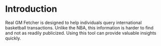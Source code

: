 # Introduction
Real GM Fetcher is designed to help individuals query international basketball transactions. Unlike the NBA, this information is harder to find and not as readily publicized. Using this tool can provide valuable insights quickly.
